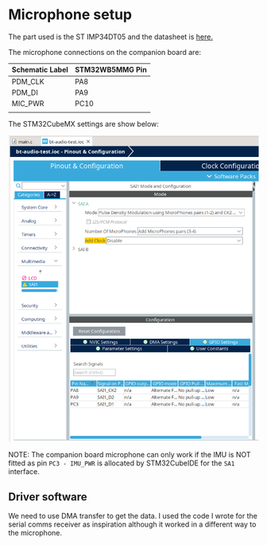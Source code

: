 # Microphone setup

The part used is the ST IMP34DT05 and the datasheet is [here.](https://www.st.com/resource/en/datasheet/imp34dt05.pdf)

The microphone connections on the companion board are:

| Schematic Label| STM32WB5MMG Pin |
|---|---|
| PDM_CLK | PA8 |
| PDM_DI | PA9 |
| MIC_PWR | PC10 |
| | |

The STM32CubeMX settings are show below:

![Companion board SAI1 settings](CompanionSA1settings.png "Companion board SAI1 settings")

NOTE: The companion board microphone can only work if the IMU is NOT fitted as pin `PC3 - IMU_PWR` is allocated by STM32CubeIDE for the `SA1` interface.

## Driver software

We need to use DMA transfer to get the data.  I used the code I wrote for the serial comms receiver as inspiration although it worked in a different way to the microphone.
